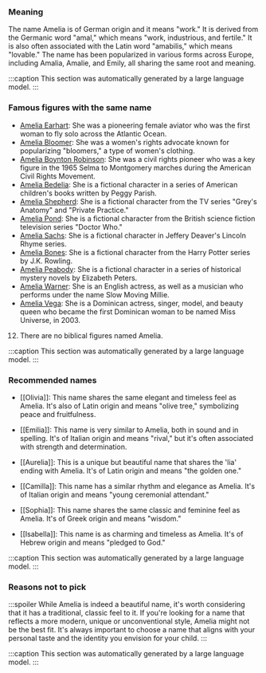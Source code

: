 ### Meaning
The name Amelia is of German origin and it means "work." It is derived from the Germanic word "amal," which means "work, industrious, and fertile." It is also often associated with the Latin word "amabilis," which means "lovable." The name has been popularized in various forms across Europe, including Amalia, Amalie, and Emily, all sharing the same root and meaning.

:::caption
This section was automatically generated by a large language model.
:::

### Famous figures with the same name
- [Amelia Earhart](https://en.wikipedia.org/wiki/Amelia_Earhart): She was a pioneering female aviator who was the first woman to fly solo across the Atlantic Ocean.
- [Amelia Bloomer](https://en.wikipedia.org/wiki/Amelia_Bloomer): She was a women's rights advocate known for popularizing "bloomers," a type of women's clothing.
- [Amelia Boynton Robinson](https://en.wikipedia.org/wiki/Amelia_Boynton_Robinson): She was a civil rights pioneer who was a key figure in the 1965 Selma to Montgomery marches during the American Civil Rights Movement.
- [Amelia Bedelia](https://en.wikipedia.org/wiki/Amelia_Bedelia): She is a fictional character in a series of American children's books written by Peggy Parish.
- [Amelia Shepherd](https://en.wikipedia.org/wiki/Amelia_Shepherd): She is a fictional character from the TV series "Grey's Anatomy" and "Private Practice."
- [Amelia Pond](https://en.wikipedia.org/wiki/Amelia_Pond): She is a fictional character from the British science fiction television series "Doctor Who."
- [Amelia Sachs](https://en.wikipedia.org/wiki/Amelia_Sachs): She is a fictional character in Jeffery Deaver's Lincoln Rhyme series.
- [Amelia Bones](https://en.wikipedia.org/wiki/Amelia_Bones): She is a fictional character from the Harry Potter series by J.K. Rowling.
- [Amelia Peabody](https://en.wikipedia.org/wiki/Amelia_Peabody): She is a fictional character in a series of historical mystery novels by Elizabeth Peters.
- [Amelia Warner](https://en.wikipedia.org/wiki/Amelia_Warner): She is an English actress, as well as a musician who performs under the name Slow Moving Millie.
- [Amelia Vega](https://en.wikipedia.org/wiki/Amelia_Vega): She is a Dominican actress, singer, model, and beauty queen who became the first Dominican woman to be named Miss Universe, in 2003.
12. There are no biblical figures named Amelia.

:::caption
This section was automatically generated by a large language model.
:::

### Recommended names
- [[Olivia]]: This name shares the same elegant and timeless feel as Amelia. It's also of Latin origin and means "olive tree," symbolizing peace and fruitfulness.
  
- [[Emilia]]: This name is very similar to Amelia, both in sound and in spelling. It's of Italian origin and means "rival," but it's often associated with strength and determination.
- [[Aurelia]]: This is a unique but beautiful name that shares the 'lia' ending with Amelia. It's of Latin origin and means "the golden one."
- [[Camilla]]: This name has a similar rhythm and elegance as Amelia. It's of Italian origin and means "young ceremonial attendant."
- [[Sophia]]: This name shares the same classic and feminine feel as Amelia. It's of Greek origin and means "wisdom."
- [[Isabella]]: This name is as charming and timeless as Amelia. It's of Hebrew origin and means "pledged to God."

:::caption
This section was automatically generated by a large language model.
:::

### Reasons not to pick
:::spoiler
While Amelia is indeed a beautiful name, it's worth considering that it has a traditional, classic feel to it. If you're looking for a name that reflects a more modern, unique or unconventional style, Amelia might not be the best fit. It's always important to choose a name that aligns with your personal taste and the identity you envision for your child.
:::

:::caption
This section was automatically generated by a large language model.
:::